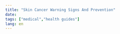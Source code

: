 ```yaml
---
title: "Skin Cancer Warning Signs And Prevention"
date: 
tags: ["medical","health guides"]
lang: en
---
```



